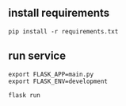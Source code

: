 ## install requirements

`pip install -r requirements.txt`

## run service
```
export FLASK_APP=main.py
export FLASK_ENV=development

flask run
```
